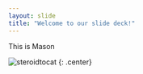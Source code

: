 ```yaml
---
layout: slide
title: "Welcome to our slide deck!"
---
```


This is Mason

![steroidtocat](https://octodex.github.com/images/steroidtocat.png)
{: .center}
